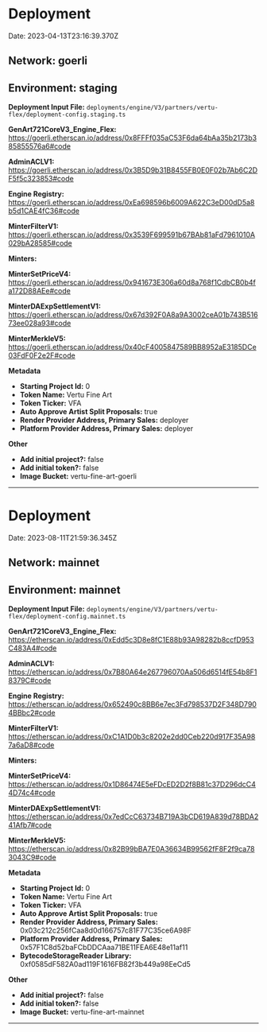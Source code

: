 
# Deployment

Date: 2023-04-13T23:16:39.370Z

## **Network:** goerli

## **Environment:** staging

**Deployment Input File:** `deployments/engine/V3/partners/vertu-flex/deployment-config.staging.ts`

**GenArt721CoreV3_Engine_Flex:** https://goerli.etherscan.io/address/0x8FFFf035aC53F6da64bAa35b2173b385855576a6#code

**AdminACLV1:** https://goerli.etherscan.io/address/0x3B5D9b31B8455FB0E0F02b7Ab6C2DF5f5c323853#code

**Engine Registry:** https://goerli.etherscan.io/address/0xEa698596b6009A622C3eD00dD5a8b5d1CAE4fC36#code

**MinterFilterV1:** https://goerli.etherscan.io/address/0x3539F699591b67BAb81aFd7961010A029bA28585#code

**Minters:**

**MinterSetPriceV4:** https://goerli.etherscan.io/address/0x941673E306a60d8a768f1CdbCB0b4fa172D88AEe#code

**MinterDAExpSettlementV1:** https://goerli.etherscan.io/address/0x67d392F0A8a9A3002ceA01b743B51673ee028a93#code

**MinterMerkleV5:** https://goerli.etherscan.io/address/0x40cF4005847589BB8952aE3185DCe03FdF0F2e2F#code



**Metadata**

- **Starting Project Id:** 0
- **Token Name:** Vertu Fine Art
- **Token Ticker:** VFA
- **Auto Approve Artist Split Proposals:** true
- **Render Provider Address, Primary Sales:** deployer
- **Platform Provider Address, Primary Sales:** deployer

**Other**

- **Add initial project?:** false
- **Add initial token?:** false
- **Image Bucket:** vertu-fine-art-goerli

---


# Deployment

Date: 2023-08-11T21:59:36.345Z

## **Network:** mainnet

## **Environment:** mainnet

**Deployment Input File:** `deployments/engine/V3/partners/vertu-flex/deployment-config.mainnet.ts`

**GenArt721CoreV3_Engine_Flex:** https://etherscan.io/address/0xEdd5c3D8e8fC1E88b93A98282b8ccfD953C483A4#code

**AdminACLV1:** https://etherscan.io/address/0x7B80A64e267796070Aa506d6514fE54b8F18379C#code

**Engine Registry:** https://etherscan.io/address/0x652490c8BB6e7ec3Fd798537D2F348D7904BBbc2#code

**MinterFilterV1:** https://etherscan.io/address/0xC1A1D0b3c8202e2dd0Ceb220d917F35A987a6aD8#code

**Minters:**

**MinterSetPriceV4:** https://etherscan.io/address/0x1D86474E5eFDcED2D2f8B81c37D296dcC44D74c4#code

**MinterDAExpSettlementV1:** https://etherscan.io/address/0x7edCcC63734B719A3bCD619A839d78BDA241Afb7#code

**MinterMerkleV5:** https://etherscan.io/address/0x82B99bBA7E0A36634B99562fF8F2f9ca783043C9#code



**Metadata**

- **Starting Project Id:** 0
- **Token Name:** Vertu Fine Art
- **Token Ticker:** VFA
- **Auto Approve Artist Split Proposals:** true
- **Render Provider Address, Primary Sales:** 0x03c212c256fCaa8d0d166757c81F77C35ce6A98F
- **Platform Provider Address, Primary Sales:** 0x57F1C8d52baFCbDDCAaa71BE11FEA6E48e11af11
- **BytecodeStorageReader Library:** 0xf0585dF582A0ad119F1616FB82f3b449a98EeCd5

**Other**

- **Add initial project?:** false
- **Add initial token?:** false
- **Image Bucket:** vertu-fine-art-mainnet

---

